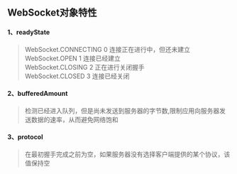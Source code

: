 ## WebSocket对象特性
#### 1、readyState
> WebSocket.CONNECTING   0  连接正在进行中，但还未建立<br/>
> WebSocket.OPEN                   1  连接已经建立 <br/>
> WebSocket.CLOSING            2  正在进行关闭握手<br/>
> WebSocket.CLOSED              3 连接已经关闭<br/>

#### 2、bufferedAmount  
> 检测已经进入队列，但是尚未发送到服务器的字节数,限制应用向服务器发送数据的速率，从而避免网络饱和<br/>

#### 3、protocol 
> 在最初握手完成之前为空，如果服务器没有选择客户端提供的某个协议，该值保持空<br/>
